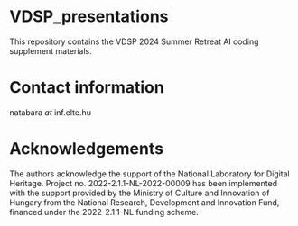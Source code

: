 # VDSP_presentations

This repository contains the VDSP 2024 Summer Retreat AI coding supplement materials.

# Contact information

natabara *at* inf.elte.hu

# Acknowledgements

The authors acknowledge the support of the National Laboratory for Digital
Heritage. Project no. 2022-2.1.1-NL-2022-00009 has been implemented with the
support provided by the Ministry of Culture and Innovation of Hungary from the
National Research, Development and Innovation Fund, financed under the
2022-2.1.1-NL funding scheme.
